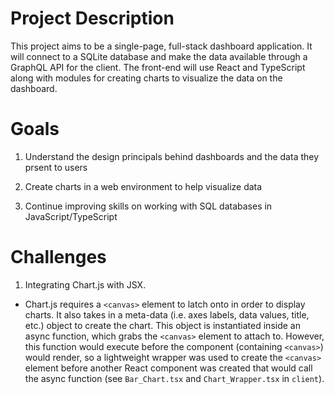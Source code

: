 # Project Description

This project aims to be a single-page, full-stack dashboard application. It will connect to a SQLite database and make the data available through a GraphQL API for the client. The front-end will use React and TypeScript along with modules for creating charts to visualize the data on the dashboard.

# Goals

1. Understand the design principals behind dashboards and the data they prsent to users

2. Create charts in a web environment to help visualize data

3. Continue improving skills on working with SQL databases in JavaScript/TypeScript

# Challenges

1. Integrating Chart.js with JSX.

- Chart.js requires a `<canvas>` element to latch onto in order to display charts. It also takes in a meta-data (i.e. axes labels, data values, title, etc.) object to create the chart. This object is instantiated inside an async function, which grabs the `<canvas>` element to attach to. However, this function would execute before the component (containing `<canvas>`) would render, so a lightweight wrapper was used to create the `<canvas>` element before another React component was created that would call the async function (see `Bar_Chart.tsx` and `Chart_Wrapper.tsx` in `client`).
